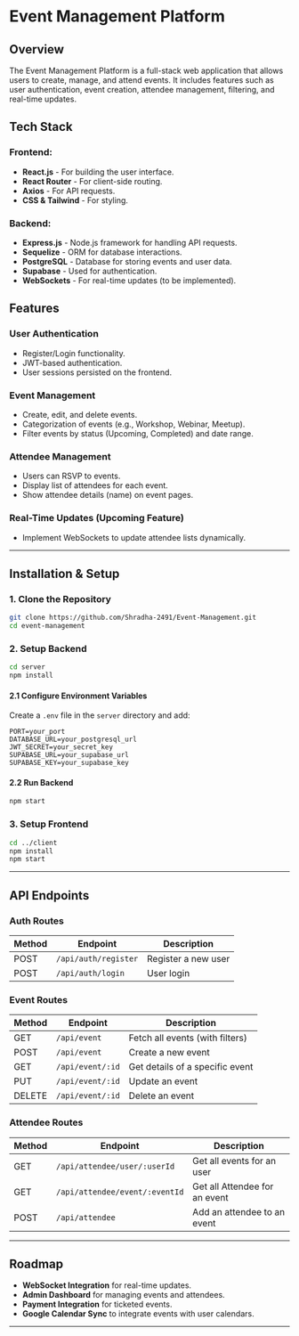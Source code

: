 # Event Management Platform

## Overview
The Event Management Platform is a full-stack web application that allows users to create, manage, and attend events. It includes features such as user authentication, event creation, attendee management, filtering, and real-time updates.

## Tech Stack
### **Frontend:**
- **React.js** - For building the user interface.
- **React Router** - For client-side routing.
- **Axios** - For API requests.
- **CSS & Tailwind** - For styling.

### **Backend:**
- **Express.js** - Node.js framework for handling API requests.
- **Sequelize** - ORM for database interactions.
- **PostgreSQL** - Database for storing events and user data.
- **Supabase** - Used for authentication.
- **WebSockets** - For real-time updates (to be implemented).

<!-- ### **Deployment & Hosting:**
- **Frontend:** Vercel / Netlify (Free-tier hosting).
- **Backend:** Render / Railway (Free-tier hosting).
- **Database:** Supabase / PostgreSQL (Free-tier).

--- -->

## Features
### **User Authentication**
- Register/Login functionality.
- JWT-based authentication.
- User sessions persisted on the frontend.

### **Event Management**
- Create, edit, and delete events.
- Categorization of events (e.g., Workshop, Webinar, Meetup).
- Filter events by status (Upcoming, Completed) and date range.

### **Attendee Management**
- Users can RSVP to events.
- Display list of attendees for each event.
- Show attendee details (name) on event pages.

### **Real-Time Updates (Upcoming Feature)**
- Implement WebSockets to update attendee lists dynamically.

---

## Installation & Setup
### **1. Clone the Repository**
```bash
git clone https://github.com/Shradha-2491/Event-Management.git
cd event-management
```

### **2. Setup Backend**
```bash
cd server
npm install
```

#### **2.1 Configure Environment Variables**
Create a `.env` file in the `server` directory and add:
```env
PORT=your_port
DATABASE_URL=your_postgresql_url
JWT_SECRET=your_secret_key
SUPABASE_URL=your_supabase_url
SUPABASE_KEY=your_supabase_key
```

#### **2.2 Run Backend**
```bash
npm start
```

### **3. Setup Frontend**
```bash
cd ../client
npm install
npm start
```

---

## API Endpoints
### **Auth Routes**
| Method | Endpoint | Description |
|--------|------------|-------------|
| POST | `/api/auth/register` | Register a new user |
| POST | `/api/auth/login` | User login |

### **Event Routes**
| Method | Endpoint | Description |
|--------|------------|-------------|
| GET | `/api/event` | Fetch all events (with filters) |
| POST | `/api/event` | Create a new event |
| GET | `/api/event/:id` | Get details of a specific event |
| PUT | `/api/event/:id` | Update an event |
| DELETE | `/api/event/:id` | Delete an event |

### **Attendee Routes**
| Method | Endpoint | Description |
|--------|------------|-------------|
| GET | `/api/attendee/user/:userId` | Get all events for an user |
| GET | `/api/attendee/event/:eventId` | Get all Attendee for an event |
| POST | `/api/attendee` | Add an attendee to an event |

---

<!-- ## Deployment
### **Frontend (Vercel/Netlify)**
- Connect your GitHub repository.
- Set up environment variables in the Vercel/Netlify dashboard.
- Deploy automatically on push.

### **Backend (Render/Railway)**
- Deploy via GitHub repository.
- Configure environment variables.
- Ensure PostgreSQL database is accessible.

--- -->

## Roadmap
- **WebSocket Integration** for real-time updates.
- **Admin Dashboard** for managing events and attendees.
- **Payment Integration** for ticketed events.
- **Google Calendar Sync** to integrate events with user calendars.

---



